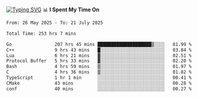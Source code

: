 <a href="https://git.io/typing-svg"><img src="https://readme-typing-svg.demolab.com?font=Fira+Code&weight=700&size=35&pause=2000&center=true&random=false&width=1000&height=250&lines=%F0%9D%98%9B%F0%9D%98%A9%F0%9D%98%A6+%F0%9D%98%AD%F0%9D%98%AA%F0%9D%98%A7%F0%9D%98%A6+%F0%9D%98%B0%F0%9D%98%A7+%F0%9D%98%B5%F0%9D%98%A9%F0%9D%98%AA%F0%9D%98%B4+%F0%9D%98%B8%F0%9D%98%B0%F0%9D%98%B3%F0%9D%98%AD%F0%9D%98%A5+%F0%9D%98%AA%F0%9D%98%B4+%F0%9D%98%B0%F0%9D%98%AF%F0%9D%98%AD%F0%9D%98%BA+%F0%9D%98%B5%F0%9D%98%A9%F0%9D%98%A6+%F0%9D%98%A6%F0%9D%98%AF%F0%9D%98%AB%F0%9D%98%B0%F0%9D%98%BA%F0%9D%98%AE%F0%9D%98%A6%F0%9D%98%AF%F0%9D%98%B5+%F0%9D%98%B0%F0%9D%98%A7+%F0%9D%98%A5%F0%9D%98%A6%F0%9D%98%A4%F0%9D%98%A6%F0%9D%98%B1%F0%9D%98%B5%F0%9D%98%AA%F0%9D%98%B0%F0%9D%98%AF" alt="Typing SVG" /></a>
📊 **I Spent My Time On** 

<!--START_SECTION:waka-->

```txt
From: 26 May 2025 - To: 21 July 2025

Total Time: 253 hrs 7 mins

Go                207 hrs 45 mins ████████████████████▒░░░░   81.99 %
C++               9 hrs 43 mins   █░░░░░░░░░░░░░░░░░░░░░░░░   03.84 %
Lua               6 hrs 21 mins   ▓░░░░░░░░░░░░░░░░░░░░░░░░   02.51 %
Protocol Buffer   5 hrs 33 mins   ▓░░░░░░░░░░░░░░░░░░░░░░░░   02.20 %
Bash              4 hrs 59 mins   ▒░░░░░░░░░░░░░░░░░░░░░░░░   01.97 %
C                 4 hrs 36 mins   ▒░░░░░░░░░░░░░░░░░░░░░░░░   01.82 %
TypeScript        1 hr 1 min      ░░░░░░░░░░░░░░░░░░░░░░░░░   00.41 %
CMake             43 mins         ░░░░░░░░░░░░░░░░░░░░░░░░░   00.28 %
conf              40 mins         ░░░░░░░░░░░░░░░░░░░░░░░░░   00.27 %
```

<!--END_SECTION:waka-->
